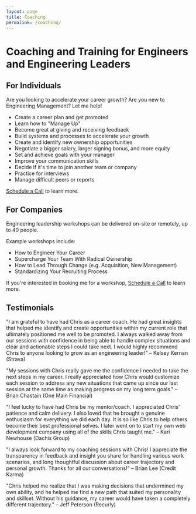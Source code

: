 ```yaml
---
layout: page
title: Coaching
permalink: /coaching/
---
```

# Coaching and Training for Engineers and Engineering Leaders
## For Individuals
Are you looking to accelerate your career growth? Are you new to Engineering Management? Let me help!

* Create a career plan and get promoted
* Learn how to "Manage Up"
* Become great at giving and receiving feedback
* Build systems and processes to accelerate your growth
* Create and identify new ownership opportunities
* Negotiate a bigger salary, larger signing bonus, and more equity
* Set and achieve goals with your manager
* Improve your communication skills
* Decide if it's time to join another team or company
* Practice for interviews
* Manage difficult peers or reports

[Schedule a Call](https://calendly.com/eignerchris83) to learn more.

## For Companies
Engineering leadership workshops can be delivered on-site or remotely, up to 40 people. 

Example workshops include:

* How to Engineer Your Career
* Supercharge Your Team With Radical Ownership
* How to Lead Through Change (e.g. Acquisition, New Management)
* Standardizing Your Recruiting Process

If you're interested in booking me for a workshop, [Schedule a Call](https://calendly.com/eignerchris83) to learn more.

## Testimonials
"I am grateful to have had Chris as a career coach. He had great insights that helped me identify and create opportunities within my current role that ultimately positioned me well to be promoted. I always walked away from our sessions with confidence in being able to handle complex situations and clear and actionable steps I could take next. I would highly recommend Chris to anyone looking to grow as an engineering leader!" – Kelsey Kernan (Strava)

"My sessions with Chris really gave me the confidence I needed to take the next steps in my career. I really appreciated how Chris would customize each session to address any new situations that came up since our last session at the same time as making progress on my long term goals." – Brian Chastain (One Main Financial)

"I feel lucky to have had Chris be my mentor/coach. I appreciated Chris’ patience and calm delivery. I also loved that he brought a genuine enthusiasm for everything we did each day. It is so like Chris to help others become their best professional selves.  I later went on to start my own web development company using all of the skills Chris taught me." – Kari Newhouse (Dachis Group)

"I always look forward to my coaching sessions with Chris! I appreciate the transparency in feedback and insight you share for handling various work scenarios, and long thoughtful discussion about career trajectory and personal growth. Thanks for all our conversations!" – Brian Lee (Credit Karma)

"Chris helped me realize that I was making decisions that undermined my own ability, and he helped me find a new path that suited my personality and skillset. Without his guidance, my career would have taken a completely different trajectory." – Jeff Peterson (Recurly)

